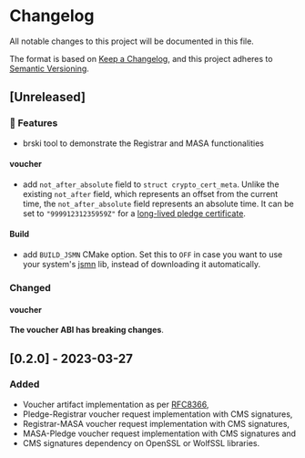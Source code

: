 # Changelog
All notable changes to this project will be documented in this file.

The format is based on [Keep a Changelog](https://keepachangelog.com/en/1.0.0/),
and this project adheres to [Semantic Versioning](https://semver.org/spec/v2.0.0.html).

## [Unreleased]

### 🚀 Features

* brski tool to demonstrate the Registrar and MASA functionalities

#### voucher

* add `not_after_absolute` field to `struct crypto_cert_meta`.
  Unlike the existing `not_after` field, which represents an offset from the
  current time, the `not_after_absolute` field represents an absolute time.
  It can be set to `"99991231235959Z"` for a
  [long-lived pledge certificate][rfc8995#2.6.2].

[rfc8995#2.6.2]: https://www.rfc-editor.org/rfc/rfc8995.html#name-infinite-lifetime-of-idevid

#### Build

* add `BUILD_JSMN` CMake option. Set this to `OFF` in case you want to use
  your system's [jsmn](https://github.com/zserge/jsmn) lib, instead of
  downloading it automatically.

### Changed

#### voucher

**The voucher ABI has breaking changes**.

## [0.2.0] - 2023-03-27
### Added
* Voucher artifact implementation as per [RFC8366](https://www.rfc-editor.org/info/rfc8366),
* Pledge-Registrar voucher request implementation with CMS signatures,
* Registrar-MASA voucher request implementation with CMS signatures,
* MASA-Pledge voucher request implementation with CMS signatures and
* CMS signatures dependency on OpenSSL or WolfSSL libraries.
